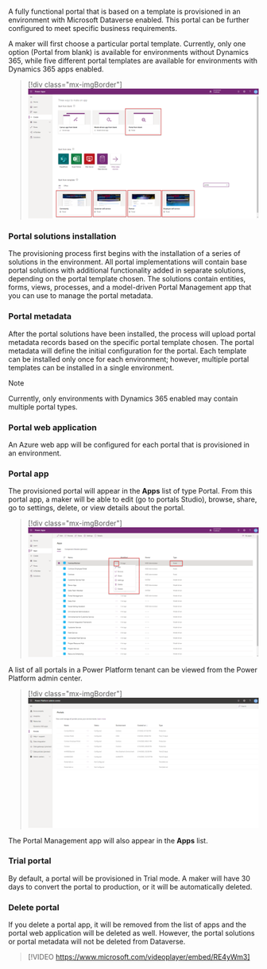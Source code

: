 A fully functional portal that is based on a template is provisioned in an environment with Microsoft Dataverse enabled. This portal can be further configured to meet specific business requirements.

A maker will first choose a particular portal template. Currently, only one option (Portal from blank) is available for environments without Dynamics 365, while five different portal templates are available for environments with Dynamics 365 apps enabled.

> [!div class="mx-imgBorder"]
> [![choose portal template](../media/2-starter-portals-ssm.png)](../media/2-starter-portals-ssm.png#lightbox)

### Portal solutions installation

The provisioning process first begins with the installation of a series of solutions in the environment. All portal implementations will contain base portal solutions with additional functionality added in separate solutions, depending on the portal template chosen. The solutions contain entities, forms, views, processes, and a model-driven Portal Management app that you can use to manage the portal metadata.

### Portal metadata 

After the portal solutions have been installed, the process will upload portal metadata records based on the specific portal template chosen. The portal metadata will define the initial configuration for the portal. Each template can be installed only once for each environment; however, multiple portal templates can be installed in a single environment. 

> [!NOTE]
> Currently, only environments with Dynamics 365 enabled may contain multiple portal types.

### Portal web application

An Azure web app will be configured for each portal that is provisioned in an environment. 

### Portal app

The provisioned portal will appear in the **Apps** list of type Portal. From this portal app, a maker will be able to edit (go to portals Studio), browse, share, go to settings, delete, or view details about the portal. 

> [!div class="mx-imgBorder"]
> [![Portal App Menu](../media/2-portal-app-menu-ssm.png)](../media/2-portal-app-menu-ssm.png#lightbox)

A list of all portals in a Power Platform tenant can be viewed from the Power Platform admin center.

> [!div class="mx-imgBorder"]
> [![Power Platform Admin](../media/2-power-platform-admin-center-portals-ss.png)](../media/2-power-platform-admin-center-portals-ss.png#lightbox)

The Portal Management app will also appear in the **Apps** list.

### Trial portal

By default, a portal will be provisioned in Trial mode. A maker will have 30 days to convert the portal to production, or it will be automatically deleted.

### Delete portal

If you delete a portal app, it will be removed from the list of apps and the portal web application will be deleted as well. However, the portal solutions or portal metadata will not be deleted from Dataverse.

> [!VIDEO https://www.microsoft.com/videoplayer/embed/RE4yWm3]

